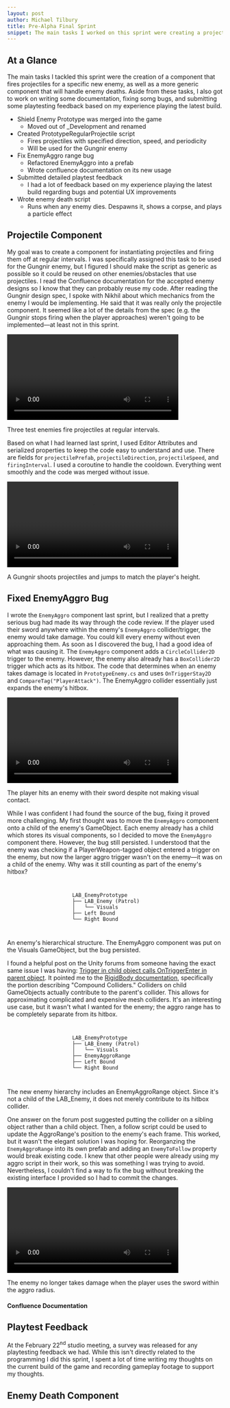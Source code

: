 ```yaml
---
layout: post
author: Michael Tilbury
title: Pre-Alpha Final Sprint
snippet: The main tasks I worked on this sprint were creating a projectile component for the Gungnir enemy and writing a component to handle enemy death. I also fixed a few bugs that popped up from my work last sprint, wrote documentation for the EnemyAggro script, and got to do some thorough playtesting.
---
```

## At a Glance
The main tasks I tackled this sprint were the creation of a component that fires projectiles for a specific new enemy, as well as a more generic component that will handle enemy deaths. Aside from these tasks, I also got to work on writing some documentation, fixing somg bugs, and submitting some playtesting feedback based on my experience playing the latest build.
* Shield Enemy Prototype was merged into the game
  * Moved out of _Development and renamed
* Created PrototypeRegularProjectile script
  * Fires projectiles with specified direction, speed, and periodicity
  * Will be used for the Gungnir enemy
* Fix EnemyAggro range bug
  * Refactored EnemyAggro into a prefab
  * Wrote confluence documentation on its new usage
* Submitted detailed playtest feedback
  * I had a lot of feedback based on my experience playing the latest build regarding bugs and potential UX improvements
* Wrote enemy death script
  * Runs when any enemy dies. Despawns it, shows a corpse, and plays a particle effect

## Projectile Component
My goal was to create a component for instantiating projectiles and firing them off at regular intervals. I was specifically assigned this task to be used for the Gungnir enemy, but I figured I should make the script as generic as possible so it could be reused on other enemies/obstacles that use projectiles. I read the Confluence documentation for the accepted enemy designs so I know that they can probably reuse my code. After reading the Gungnir design spec, I spoke with Nikhil about which mechanics from the enemy I would be implementing. He said that it was really only the projectile component. It seemed like a lot of the details from the spec (e.g. the Gungnir stops firing when the player approaches) weren't going to be implemented—at least not in this sprint.

<div class="image-container text-center">
<video width="400" style="margin: none" alt="Three enemies shooting basic projectiles at regular intervals." loop autoplay>
  <source src="/assets/images/preAlphaFinal/HorizontalProjectiles.mp4" type="video/mp4">
</video>
<p class="figure-caption">Three test enemies fire projectiles at regular intervals.</p>
</div>

Based on what I had learned last sprint, I used Editor Attributes and serialized properties to keep the code easy to understand and use. There are fields for `projectilePrefab`, `projectileDirection`, `projectileSpeed`, and `firingInterval`. I used a coroutine to handle the cooldown. Everything went smoothly and the code was merged without issue.

<div class="image-container text-center">
<video width="400" style="margin: none" alt="A Gungnir fires projectiles and jumps to match the player's height." loop autoplay>
  <source src="/assets/images/preAlphaFinal/Gungnir.mp4" type="video/mp4">
</video>
<p class="figure-caption">A Gungnir shoots projectiles and jumps to match the player's height.</p>
</div>

## Fixed EnemyAggro Bug
I wrote the `EnemyAggro` component last sprint, but I realized that a pretty serious bug had made its way through the code review. If the player used their sword anywhere within the enemy's `EnemyAggro` collider/trigger, the enemy would take damage. You could kill every enemy without even approaching them. As soon as I discovered the bug, I had a good idea of what was causing it. The `EnemyAggro` component adds a `CircleCollider2D` trigger to the enemy. However, the enemy also already has a `BoxCollider2D` trigger which acts as its hitbox. The code that determines when an enemy takes damage is located in `PrototypeEnemy.cs` and uses `OnTriggerStay2D` and `CompareTag("PlayerAttack")`. The EnemyAggro collider essentially just expands the enemy's hitbox.

<div class="image-container text-center">
<video width="400" style="margin: none" alt="The player hits an enemy with their sword despite not making visual contact." loop autoplay>
  <source src="/assets/images/preAlphaFinal/AggroBug.mp4" type="video/mp4">
</video>
<p class="figure-caption">The player hits an enemy with their sword despite not making visual contact.</p>
</div>

While I was confident I had found the source of the bug, fixing it proved more challenging. My first thought was to move the `EnemyAggro` component onto a child of the enemy's GameObject. Each enemy already has a child which stores its visual components, so I decided to move the `EnemyAggro` component there. However, the bug still persisted. I understood that the enemy was checking if a PlayerWeapon-tagged object entered a trigger on the enemy, but now the larger aggro trigger wasn't on the enemy—it was on a child of the enemy. Why was it still counting as part of the enemy's hitbox?
<div>
<code class="highlight" style="margin-left: auto; margin-right: auto; width: 200px; display: block">
<pre>
LAB_EnemyPrototype
├── LAB_Enemy (Patrol)
│   └── Visuals
├── Left Bound
└── Right Bound
</pre>
</code>
<p class="figure-caption text-center" style="max-width: 600px; margin-left: auto; margin-right: auto">An enemy's hierarchical structure. The EnemyAggro component was put on the Visuals GameObject, but the bug persisted.</p>
</div>

I found a helpful post on the Unity forums from someone having the exact same issue I was having: [Trigger in child object calls OnTriggerEnter in parent object](https://answers.unity.com/questions/410711/trigger-in-child-object-calls-ontriggerenter-in-pa.html). It pointed me to the [RigidBody documentation](https://docs.unity3d.com/Manual/class-Rigidbody.html), specifically the portion describing "Compound Colliders." Colliders on child GameObjects actually contribute to the parent's collider. This allows for approximating complicated and expensive mesh colliders. It's an interesting use case, but it wasn't what I wanted for the enemy; the aggro range has to be completely separate from its hitbox. 

<div>
<code class="highlight" style="margin-left: auto; margin-right: auto; width: 200px; display: block">
<pre>
LAB_EnemyPrototype
├── LAB_Enemy (Patrol)
│   └── Visuals
├── EnemyAggroRange
├── Left Bound
└── Right Bound
</pre>
</code>
<p class="figure-caption text-center" style="max-width: 600px; margin-left: auto; margin-right: auto">The new enemy hierarchy includes an EnemyAggroRange object. Since it's not a child of the LAB_Enemy, it does not merely contribute to its hitbox collider.</p>
</div>

One answer on the forum post suggested putting the collider on a sibling object rather than a child object. Then, a follow script could be used to update the AggroRange's position to the enemy's each frame. This worked, but it wasn't the elegant solution I was hoping for. Reorganzing the `EnemyAggroRange` into its own prefab and adding an `EnemyToFollow` property would break existing code. I knew that other people were already using my aggro script in their work, so this was something I was trying to avoid. Nevertheless, I couldn't find a way to fix the bug without breaking the existing interface I provided so I had to commit the changes.

<div class="image-container text-center">
<video width="400" style="margin: none" alt="The player swings their sword within the enemy's aggro radius, but they do not take damage." loop autoplay>
  <source src="/assets/images/preAlphaFinal/AggroFix.mp4" type="video/mp4">
</video>
<p class="figure-caption">The enemy no longer takes damage when the player uses the sword within the aggro radius.</p>
</div>

#### Confluence Documentation

## Playtest Feedback
At the February 22<sup>nd</sup> studio meeting, a survey was released for any playtesting feedback we had. While this isn't directly related to the programming I did this sprint, I spent a lot of time writing my thoughts on the current build of the game and recording gameplay footage to support my thoughts. 

## Enemy Death Component